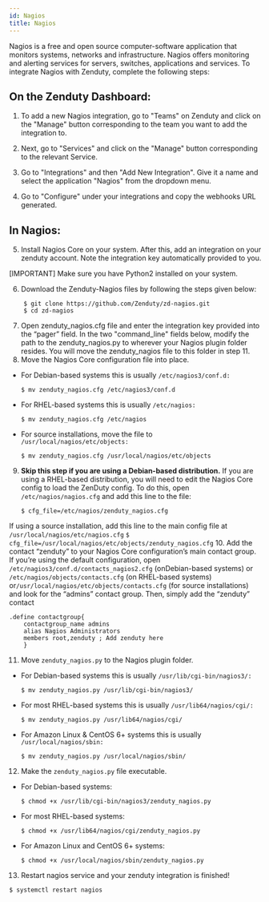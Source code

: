 ```yaml
---
id: Nagios
title: Nagios
---
```

Nagios is a free and open source computer-software application that monitors systems, networks and infrastructure. Nagios offers monitoring and alerting services for servers, switches, applications and services. To integrate Nagios with Zenduty, complete the following steps:

## On the Zenduty Dashboard:

1. To add a new Nagios integration, go to "Teams" on Zenduty and click on the "Manage" button corresponding to the team you want to add the integration to.

2. Next, go to "Services" and click on the "Manage" button corresponding to the relevant Service.

3. Go to "Integrations" and then "Add New Integration". Give it a name and select the application "Nagios" from the dropdown menu.

4. Go to "Configure" under your integrations and copy the webhooks URL generated.

## In Nagios: 

5. Install Nagios Core on your system. After this, add an integration on your zenduty account. Note the integration key automatically provided to you.

[IMPORTANT] Make sure you have Python2 installed on your system.


6. Download the Zenduty-Nagios  files by following the steps given below:

```$ cd /tmp
	$ git clone https://github.com/Zenduty/zd-nagios.git
	$ cd zd-nagios
```
7. Open zenduty_nagios.cfg file and enter the integration key provided into the “pager” field. In the two "command_line" fields below, modify the path to the zenduty_nagios.py to wherever your Nagios plugin folder resides. You will move the zenduty_nagios file to this folder in step 11. 
8. Move the Nagios Core configuration file into place. 
* For Debian-based systems this is usually `/etc/nagios3/conf.d:`
	```
	$ mv zenduty_nagios.cfg /etc/nagios3/conf.d
	```
* For RHEL-based systems this is usually `/etc/nagios:`
	```
	$ mv zenduty_nagios.cfg /etc/nagios
	```
* For source installations, move the file to `/usr/local/nagios/etc/objects:`
	```
	$ mv zenduty_nagios.cfg /usr/local/nagios/etc/objects
	```
9. **Skip this step if you are using a Debian-based distribution.** If you are using a RHEL-based distribution, you will need to edit the Nagios Core config to load the ZenDuty config. To do this, open `/etc/nagios/nagios.cfg` and add this line to the file:
	```
	$ cfg_file=/etc/nagios/zenduty_nagios.cfg
	```
If using a source installation, add this line to the main config file at `/usr/local/nagios/etc/nagios.cfg`
	```
	$ cfg_file=/usr/local/nagios/etc/objects/zenduty_nagios.cfg
	```
10. Add the contact “zenduty” to your Nagios Core configuration’s main contact group. If you’re using the default configuration, open `/etc/nagios3/conf.d/contacts_nagios2.cfg` (onDebian-based systems) or `/etc/nagios/objects/contacts.cfg` (on RHEL-based systems) or`/usr/local/nagios/etc/objects/contacts.cfg`  (for source installations) and look for the “admins” contact group. Then, simply add the “zenduty” contact
```
.define contactgroup{     
	contactgroup_name admins      
	alias Nagios Administrators     
	members root,zenduty ; Add zenduty here
	}
```
11. Move `zenduty_nagios.py` to the Nagios plugin folder. 
* For Debian-based systems this is usually `/usr/lib/cgi-bin/nagios3/:`
	```
	$ mv zenduty_nagios.py /usr/lib/cgi-bin/nagios3/
	```
* For most RHEL-based systems this is usually `/usr/lib64/nagios/cgi/:`
	```
	$ mv zenduty_nagios.py /usr/lib64/nagios/cgi/
	```
* For Amazon Linux & CentOS 6+ systems this is usually `/usr/local/nagios/sbin:`
	```
	$ mv zenduty_nagios.py /usr/local/nagios/sbin/
	```
12. Make the `zenduty_nagios.py` file executable. 
* For Debian-based systems:
	```
	$ chmod +x /usr/lib/cgi-bin/nagios3/zenduty_nagios.py
	```
* For most RHEL-based systems:
	```
	$ chmod +x /usr/lib64/nagios/cgi/zenduty_nagios.py
	```
* For Amazon Linux and CentOS 6+ systems:
	```
	$ chmod +x /usr/local/nagios/sbin/zenduty_nagios.py
	```
13. Restart nagios service and your zenduty integration is finished!
```
$ systemctl restart nagios
```
